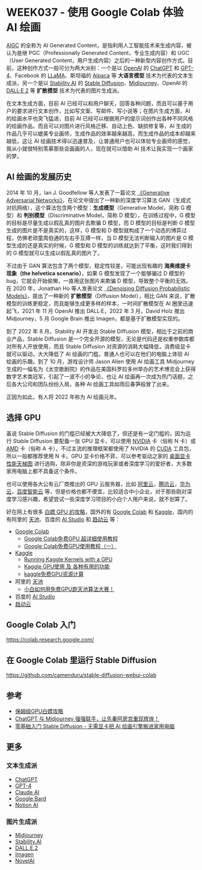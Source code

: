 # WEEK037 - 使用 Google Colab 体验 AI 绘画

[AIGC](https://wiki.mbalib.com/wiki/AIGC) 的全称为 AI Generated Content，是指利用人工智能技术来生成内容，被认为是继 PGC（Professionally Generated Content，专业生成内容）和 UGC（User Generated Content，用户生成内容）之后的一种新型内容创作方式。目前，这种创作方式一般可分为两大派别：一个是以 [OpenAI](https://openai.com/) 的 [ChatGPT](https://chat.openai.com/) 和 [GPT-4](https://openai.com/product/gpt-4)、Facebook 的 [LLaMA](https://github.com/facebookresearch/llama)、斯坦福的 [Alpaca](https://github.com/tatsu-lab/stanford_alpaca) 等 **大语言模型** 技术为代表的文本生成派，另一个是以 [Stability AI](https://stability.ai/) 的 [Stable Diffusion](https://github.com/CompVis/stable-diffusion)、[Midjourney](https://www.midjourney.com/home/)、OpenAI 的 [DALL·E 2](https://openai.com/product/dall-e-2) 等 **扩散模型** 技术为代表的图片生成派。

在文本生成方面，目前 AI 已经可以和用户聊天，回答各种问题，而且可以基于用户的要求进行文本创作，比如写文案、写邮件、写小说等；在图片生成方面，AI 的绘画水平也突飞猛进，目前 AI 已经可以根据用户的提示词创作出各种不同风格的绘画作品，而且可以对图片进行风格迁移、自动上色、缺损修复等，AI 生成的作品几乎可以媲美专业画师，生成作品的效率越来越高，而生成作品的成本却越来越低，这让 AI 绘画技术得以迅速普及，让普通用户也可以体验专业画师的感觉，我从小就很特别羡慕那些会画画的人，现在就可以借助 AI 技术让我实现一个画家的梦。

## AI 绘画的发展历史

2014 年 10 月，Ian J. Goodfellow 等人发表了一篇论文 [《Generative Adversarial Networks》](https://arxiv.org/abs/1406.2661)，在论文中提出了一种新的深度学习算法 GAN（生成式对抗网络），这个算法包含两个模型：**生成模型**（Generative Model，简称 G 模型）和 **判别模型**（Discriminative Model，简称 D 模型），在训练过程中，G 模型的目标是尽量生成以假乱真的图片去欺骗 D 模型，而 D 模型的目标是判断 G 模型生成的图片是不是真实的，这样，G 模型和 D 模型就构成了一个动态的博弈过程，仿佛老顽童周伯通的左右手互搏一样，当 D 模型无法判断输入的图片是 G 模型生成的还是真实的时候，G 模型和 D 模型的训练就达到了平衡，这时我们得到的 G 模型就可以生成以假乱真的图片了。

不过由于 GAN 算法包含了两个模型，稳定性较差，可能出现有趣的 **海奥维提卡现象（the helvetica scenario）**，如果 G 模型发现了一个能够骗过 D 模型的 bug，它就会开始偷懒，一直用这张图片来欺骗 D 模型，导致整个平衡的无效。在 2020 年，Jonathan Ho 等人发表论文 [《Denoising Diffusion Probabilistic Models》](https://arxiv.org/abs/2006.11239)，提出了一种新的 **扩散模型**（Diffusion Model），相比 GAN 来说，扩散模型的训练更稳定，而且能够生成更多样的样本，一时间扩散模型在 AI 圈里迅速起飞，2021 年 11 月 OpenAI 推出 DALL·E，2022 年 3 月，David Holz 推出 Midjourney，5 月 Google Brain 推出 Imagen，都是基于扩散模型实现的。

到了 2022 年 8 月，Stability AI 开发出 Stable Diffusion 模型，相比于之前的商业产品，Stable Diffusion 是一个完全开源的模型，无论是代码还是权重参数库都对所有人开放使用，而且 Stable Diffusion 对资源的消耗大幅降低，消费级显卡就可以驱动，大大降低了 AI 绘画的门槛，普通人也可以在他们的电脑上体验 AI 绘画的乐趣。到了 10 月，游戏设计师 Jason Allen 使用 AI 绘画工具 Midjourney 生成的一幅名为《太空歌剧院》的作品在美国科罗拉多州举办的艺术博览会上获得数字艺术类冠军，引起了一波不小的争论，也让 AI 绘画再一次成为热门话题，之后各大公司和团队纷纷入局，各种 AI 绘画工具如雨后春笋般冒了出来。

正因为如此，有人将 2022 年称为 AI 绘画元年。

## 选择 GPU

虽说 Stable Diffusion 的门槛已经被大大降低了，但还是有一定门槛的，因为运行 Stable Diffusion 要配备一张 GPU 显卡，可以使用 [NVIDIA](https://github.com/AUTOMATIC1111/stable-diffusion-webui/wiki/Install-and-Run-on-NVidia-GPUs) 卡（俗称 N 卡）或 [AMD](https://github.com/AUTOMATIC1111/stable-diffusion-webui/wiki/Install-and-Run-on-AMD-GPUs) 卡（俗称 A 卡），不过主流的推理框架都使用了 NVIDIA 的 [CUDA](https://developer.nvidia.com/cuda-toolkit) 工具包，所以一般都推荐使用 N 卡。GPU 显卡价格不菲，可以参考驱动之家的 [桌面显卡性能天梯图](https://www.mydrivers.com/zhuanti/tianti/gpu/) 进行选购，除非你是资深的游戏玩家或者深度学习的爱好者，大多数家用电脑上都不具备这个条件。

也可以使用各大公有云厂商推出的 GPU 云服务器，比如 [阿里云](https://www.aliyun.com/product/ecs/gpu)，[腾讯云](https://cloud.tencent.com/product/gpu)，[华为云](https://www.huaweicloud.com/product/gpu.html)，[百度智能云](https://cloud.baidu.com/doc/GPU/index.html) 等，但是价格也都不便宜，比较适合中小企业，对于那些刚对深度学习感兴趣，希望尝试一些深度学习项目的小白个人用户来说，就不划算了。

好在网上有很多 [白嫖 GPU 的攻略](https://cuijiahua.com/blog/2021/01/dl-basics-4.html)，国外的有 [Google Colab](https://colab.research.google.com/) 和 [Kaggle](https://www.kaggle.com/)，国内的有阿里的 [天池](https://tianchi.aliyun.com/)、百度的 [AI Studio](https://aistudio.baidu.com) 和 [趋动云](https://platform.virtaicloud.com/) 等：

* [Google Colab](https://colab.research.google.com/)
	* [Google Colab免费GPU 超详细使用教程](https://blog.csdn.net/weixin_39653948/article/details/105010730)
	* [Google Colab免费GPU使用教程（一）](https://www.cnblogs.com/lfri/p/10471852.html)
* [Kaggle](https://www.kaggle.com/)
	* [Running Kaggle Kernels with a GPU](https://www.kaggle.com/code/dansbecker/running-kaggle-kernels-with-a-gpu)
	* [Kaggle GPU使用 及 各种有用的功能](https://www.cnblogs.com/Coder-Photographer/p/15511833.html)
	* [kaggle免费GPU资源计算](https://zhuanlan.zhihu.com/p/166151381)
* 阿里的 [天池](https://tianchi.aliyun.com/)
	* [小白如何用免费GPU跑天池算法大赛！](https://mp.weixin.qq.com/s/RsfWTJEqgheV6-YyCdDRSw)
* 百度的 [AI Studio](https://aistudio.baidu.com)
* [趋动云](https://platform.virtaicloud.com/)

## Google Colab 入门

https://colab.research.google.com/

## 在 Google Colab 里运行 Stable Diffusion

https://github.com/camenduru/stable-diffusion-webui-colab

## 参考

* [保姆级GPU白嫖攻略](https://cuijiahua.com/blog/2021/01/dl-basics-4.html)
* [ChatGPT 与 Midjourney 强强联手，让先秦阿房宫重现辉煌！](https://mp.weixin.qq.com/s/oE-qQJV7K_nVx6Zq88efhw)
* [零基础入门 Stable Diffusion - 无需显卡把 AI 绘画引擎搬进家用电脑](https://newzone.top/_posts/2022-09-05-stable_diffusion_ai_painting.html)

## 更多

### 文本生成派

* [ChatGPT](https://chat.openai.com/)
* [GPT-4](https://openai.com/product/gpt-4)
* [Claude AI](https://www.anthropic.com/claude-in-slack)
* [Google Bard](https://bard.google.com/)
* [Notion AI](https://www.notion.so/product/ai)

### 图片生成派

* [Midjourney](https://www.midjourney.com/home/)
* [Stability.AI](https://stability.ai/)
* [DALL.E.2](https://openai.com/product/dall-e-2)
* [Imagen](https://imagen.research.google/)
* [NovelAI](https://novelai.net/)
